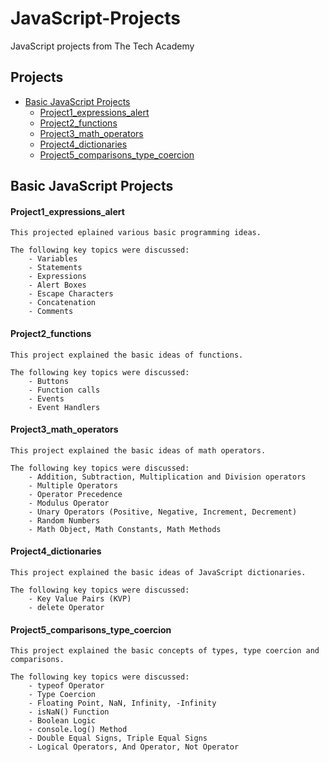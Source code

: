 # JavaScript-Projects
 JavaScript projects from The Tech Academy
 ## **Projects**
 - [Basic JavaScript Projects](#Basic-JavaScript-Projects)
   - [Project1_expressions_alert](#Project1_expressions_alert)
   - [Project2_functions](#Project2_functions)
   - [Project3_math_operators](#Project3_math_operators)
   - [Project4_dictionaries](#Project4_dictionaries)
   - [Project5_comparisons_type_coercion](#Project5_comparisons_type_coercion)

 ## **Basic JavaScript Projects** 

#### **Project1_expressions_alert**

    This projected eplained various basic programming ideas.  

    The following key topics were discussed: 
        - Variables
        - Statements
        - Expressions
        - Alert Boxes
        - Escape Characters 
        - Concatenation
        - Comments

#### **Project2_functions**

    This project explained the basic ideas of functions. 

    The following key topics were discussed: 
        - Buttons
        - Function calls
        - Events
        - Event Handlers

#### **Project3_math_operators**

    This project explained the basic ideas of math operators. 

    The following key topics were discussed: 
        - Addition, Subtraction, Multiplication and Division operators
        - Multiple Operators 
        - Operator Precedence
        - Modulus Operator
        - Unary Operators (Positive, Negative, Increment, Decrement)
        - Random Numbers
        - Math Object, Math Constants, Math Methods

#### **Project4_dictionaries**

    This project explained the basic ideas of JavaScript dictionaries. 

    The following key topics were discussed: 
        - Key Value Pairs (KVP)
        - delete Operator

#### **Project5_comparisons_type_coercion**

    This project explained the basic concepts of types, type coercion and comparisons.

    The following key topics were discussed:
        - typeof Operator
        - Type Coercion
        - Floating Point, NaN, Infinity, -Infinity
        - isNaN() Function
        - Boolean Logic
        - console.log() Method
        - Double Equal Signs, Triple Equal Signs
        - Logical Operators, And Operator, Not Operator
        
